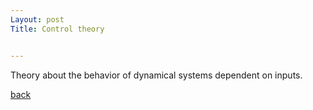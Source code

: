 ```yaml
---
Layout: post
Title: Control theory


---
```



Theory about the behavior of dynamical systems dependent on inputs. 

[back](/docs/glossary.md)
